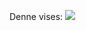 Denne vises:  <img src="https://render.githubusercontent.com/render/math?math=$x\cdot (1%2B\frac{r}{n})^{T\cdot n}$"> 
